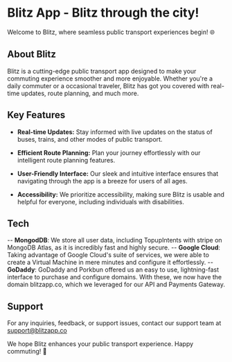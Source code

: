 # Blitz App - Blitz through the city!

Welcome to Blitz, where seamless public transport experiences begin! 🌐

## About Blitz

Blitz is a cutting-edge public transport app designed to make your commuting experience smoother and more enjoyable. Whether you're a daily commuter or a occasional traveler, Blitz has got you covered with real-time updates, route planning, and much more.

## Key Features

- **Real-time Updates:** Stay informed with live updates on the status of buses, trains, and other modes of public transport.

- **Efficient Route Planning:** Plan your journey effortlessly with our intelligent route planning features.

- **User-Friendly Interface:** Our sleek and intuitive interface ensures that navigating through the app is a breeze for users of all ages.

- **Accessibility:** We prioritize accessibility, making sure Blitz is usable and helpful for everyone, including individuals with disabilities.

## Tech

-- **MongodDB**: We store all user data, including TopupIntents with stripe on MongoDB Atlas, as it is incredibly fast and highly secure.
-- **Google Cloud**: Taking advantage of Google Cloud's suite of services, we were able to create a Virtual Machine in mere minutes and configure it effortlessly.
-- **GoDaddy**: GoDaddy and Porkbun offered us an easy to use, lightning-fast interface to purchase and configure domains. With these, we now have the domain blitzapp.co, which we leveraged for our API and Payments Gateway.


## Support

For any inquiries, feedback, or support issues, contact our support team at support@blitzapp.co

We hope Blitz enhances your public transport experience. Happy commuting! 🚀
